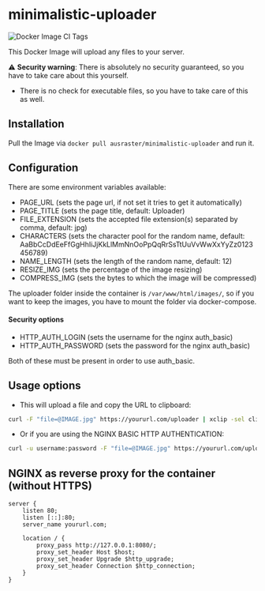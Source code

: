 # minimalistic-uploader

![Docker Image CI Tags](https://github.com/TobiMichael96/minimalistic-uploader/workflows/Docker%20Image%20CI%20Tags/badge.svg)

This Docker Image will upload any files to your server.

:warning: **Security warning**: There is absolutely no security guaranteed, so you have to take care about this yourself.
 * There is no check for executable files, so you have to take care of this as well.

## Installation

Pull the Image via ```docker pull ausraster/minimalistic-uploader``` and run it. 

## Configuration

There are some environment variables available:

- PAGE_URL (sets the page url, if not set it tries to get it automatically)
- PAGE_TITLE (sets the page title, default: Uploader)
- FILE_EXTENSION (sets the accepted file extension(s) separated by comma, default: jpg)
- CHARACTERS (sets the character pool for the random name, default: AaBbCcDdEeFfGgHhIiJjKkLlMmNnOoPpQqRrSsTtUuVvWwXxYyZz0123456789)
- NAME_LENGTH (sets the length of the random name, default: 12)
- RESIZE_IMG (sets the percentage of the image resizing)
- COMPRESS_IMG (sets the bytes to which the image will be compressed)


The uploader folder inside the container is `/var/www/html/images/`, so if you want to keep the images, you have to mount
the folder via docker-compose.

#### Security options

- HTTP_AUTH_LOGIN (sets the username for the nginx auth_basic)
- HTTP_AUTH_PASSWORD (sets the password for the nginx auth_basic)

Both of these must be present in order to use auth_basic.

## Usage options

  * This will upload a file and copy the URL to clipboard:

 ```bash
 curl -F "file=@IMAGE.jpg" https://yoururl.com/uploader | xclip -sel clip
 ```
 
 * Or if you are using the NGINX BASIC HTTP AUTHENTICATION:

 ```bash
 curl -u username:password -F "file=@IMAGE.jpg" https://yoururl.com/uploader | xclip -sel clip
 ```

## NGINX as reverse proxy for the container (without HTTPS)

	server {
    	listen 80;
    	listen [::]:80;
    	server_name yoururl.com;

        location / {
            proxy_pass http://127.0.0.1:8080/;
            proxy_set_header Host $host;
            proxy_set_header Upgrade $http_upgrade;
            proxy_set_header Connection $http_connection;
        }
	}

